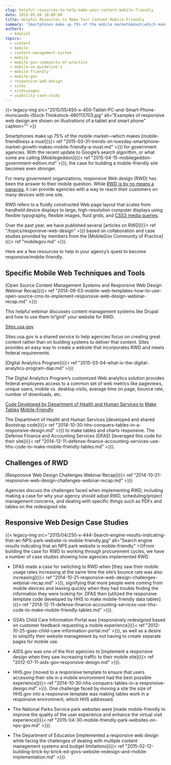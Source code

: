 ```yaml
---
slug: helpful-resources-to-help-make-your-content-mobile-friendly
date: 2015-05-04 10:00:00
title: Helpful Resources to Make Your Content Mobile-Friendly
summary: 'Smartphones make up 75% of the mobile market&mdash;which makes mobile-friendliness a must for government agencies. With the recent update to Google’s search algorithm, or what some are calling Mobilegeddon, the case for building a mobile-friendly site becomes even stronger. For many government organizations, responsive Web design (RWD) has been the answer to their mobile question.'
authors:
  - kdaniel
topics:
  - content
  - mobile
  - content-management-system
  - mobile
  - mobile-gov-community-of-practice
  - mobile-ux-guideline-1
  - mobile-friendly
  - mobile-gov
  - responsive-web-design
  - sites
  - sitesusagov
  - usability-case-study
---
```


{{< legacy-img src="2015/05/450-x-450-Tablet-PC-and-Smart-Phone-monicaodo-iStock-Thinkstock-480113703.jpg" alt="Examples of responsive web design are shown on illustrations of a tablet and smart phone" caption="" >}}

Smartphones make up 75% of the mobile market—which makes [mobile-friendliness a must]({{< ref "2015-03-31-trends-on-tuesday-smartphone-market-growth-makes-mobile-friendly-a-must.md" >}}) for government agencies. With the recent update to Google’s search algorithm, or what some are calling [Mobilegeddon]({{< ref "2015-04-15-mobilegeddon-government-edition.md" >}}), the case for building a mobile-friendly site becomes even stronger.

For many government organizations, responsive Web design (RWD) has been the answer to their mobile question. While [RWD is by no means a panacea](http://www.smashingmagazine.com/2014/07/22/responsive-web-design-should-not-be-your-only-mobile-strategy/), it can provide agencies with a way to reach their customers on many devices with one site.

RWD refers to a fluidly constructed Web page layout that scales from handheld device displays to large, high-resolution computer displays using flexible typography, flexible images, fluid grids, and [CSS3 media queries](http://www.w3.org/TR/css3-mediaqueries/).

Over the past year, we have published several [articles on RWD]({{< ref "/topics/responsive-web-design" >}}) based on collaboration and case studies provided by members from the [MobileGov Community of Practice]({{< ref "mobilegov.md" >}}).

Here are a few resources to help in your agency&#8217;s quest to become responsive/mobile-friendly.

## **Specific Mobile Web Techniques and Tools**

[Open Source Content Management Systems and Responsive Web Design Webinar Recap]({{< ref "2014-09-03-mobile-web-templates-how-to-use-open-source-cms-to-implement-responsive-web-design-webinar-recap.md" >}})

This helpful webinar discusses content management systems like Drupal and how to use them to“grid” your website for RWD.

[Sites.usa.gov](https://sites.usa.gov/)

Sites.usa.gov is a shared service to help agencies focus on creating great content rather than on building systems to deliver that content. Sites provides an easy way to create a website that incorporates RWD and meets federal requirements.

[Digital Analytics Program]({{< ref "2015-03-04-what-is-the-digital-analytics-program-dap.md" >}})

The Digital Analytics Program&#8217;s customized Web analytics solution provides federal employees access to a common set of web metrics like pageviews, unique users, mobile vs. desktop visits, average time on page, bounce rate, number of downloads, etc.

[Code Developed by Department of Health and Human Services to](https://github.com/HHS/HHS-Responsive-Design) [Make](https://github.com/HHS/HHS-Responsive-Design) [Tables](https://github.com/HHS/HHS-Responsive-Design) [Mobile-Friendly](https://github.com/HHS/HHS-Responsive-Design)

The Department of Health and Human Services [developed and shared Bootstrap code]({{< ref "2014-10-30-hhs-conquers-tables-in-a-responsive-design.md" >}}) to make tables and charts responsive. The Defense Finance and Accounting Services (DFAS) [leveraged this code for their site]({{< ref "2014-12-11-defense-finance-accounting-services-use-hhs-code-to-make-mobile-friendly-tables.md" >}}).

## **Challenges of RWD**

[Responsive Web Design Challenges Webinar Recap]({{< ref "2014-10-21-responsive-web-design-challenges-webinar-recap.md" >}})

Agencies discuss the challenges faced when implementing RWD, including making a case for why your agency should adopt RWD, scheduling/project management concerns, and dealing with specific things such as PDFs and tables on the redesigned site.

## **Responsive Web Design Case Studies**

{{< legacy-img src="2015/04/250-x-444-Search-engine-results-indicating-that-an-NPS-park-website-is-mobile-friendly.jpg" alt="Search engine results indicating that an NPS park website is mobile-friendly" >}}From building the case for RWD to working through procurement cycles, we have a number of case studies showing how agencies implemented RWD.

  * DFAS made a case for switching to RWD when [they saw their mobile usage rates increasing at the same time the site’s bounce rate was also increasing]({{< ref "2014-10-21-responsive-web-design-challenges-webinar-recap.md" >}}), signifying that more people were coming from mobile devices and leaving quickly when they had trouble finding the information they were looking for. DFAS then [utilized the responsive template code developed by HHS to make mobile-friendly data tables]({{< ref "2014-12-11-defense-finance-accounting-services-use-hhs-code-to-make-mobile-friendly-tables.md" >}}).

  * GSA’s Child Care Information Portal was [responsively redesigned based on customer feedback requesting a mobile experience]({{< ref "2012-10-25-gsas-child-care-information-portal.md" >}}), as well as a desire to simplify their website management by not having to create separate pages for mobile use.

  * AIDS.gov was one of the first agencies to [implement a responsive design when they saw increasing traffic to their mobile site]({{< ref "2012-07-11-aids-gov-responsive-design.md" >}}).

  * HHS.gov [moved to a responsive template to ensure that users accessing their site in a mobile environment had the best possible experience]({{< ref "2014-10-30-hhs-conquers-tables-in-a-responsive-design.md" >}}). One challenge faced by moving a site the size of HHS.gov into a responsive template was making tables work in a responsive environment, which HHS addressed.

  * The National Parks Service park websites were [made mobile-friendly to improve the quality of the user experience and enhance the virtual visit experience]({{< ref "2015-04-30-mobile-friendly-park-websites-on-nps-gov.md" >}}).

  * The Department of Education [implemented a responsive web design while facing the challenges of dealing with multiple content management systems and budget limitations]({{< ref "2015-02-12-building-brick-by-brick-ed-govs-website-redesign-and-mobile-implementation.md" >}}).
